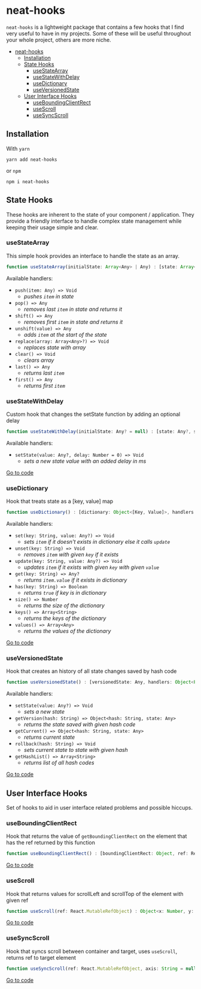 # neat-hooks

`neat-hooks` is a lightweight package that contains a few hooks that I find very useful to have in my projects. Some of these will be useful throughout your whole project, others are more niche.

- [neat-hooks](#neat-hooks)
  - [Installation](#installation)
  - [State Hooks](#state-hooks)
    - [useStateArray](#usestatearray)
    - [useStateWithDelay](#usestatewithdelay)
    - [useDictionary](#usedictionary)
    - [useVersionedState](#useversionedstate)
  - [User Interface Hooks](#user-interface-hooks)
    - [useBoundingClientRect](#useboundingclientrect)
    - [useScroll](#usescroll)
    - [useSyncScroll](#usesyncscroll)

## Installation

With `yarn`

```
yarn add neat-hooks
```

or `npm`

```
npm i neat-hooks
```

## State Hooks

These hooks are inherent to the state of your component / application. They provide a friendly interface to handle complex state management while keeping their usage simple and clear.

### useStateArray

This simple hook provides an interface to handle the state as an array.

```js
function useStateArray(initialState: Array<Any> | Any) : [state: Array<Any>, handlers: Object<Function>]
```

Available handlers:

- `push(item: Any) => Void`
  - _pushes `item` in state_
- `pop() => Any`
  - _removes last `item` in state and returns it_
- `shift() => Any`
  - _removes first `item` in state and returns it_
- `unshift(value) => Any`
  - _adds `item` at the start of the state_
- `replace(array: Array<Any>?) => Void`
  - _replaces state with array_
- `clear() => Void`
  - _clears array_
- `last() => Any`
  - _returns last `item`_
- `first() => Any`
  - _returns first `item`_

### useStateWithDelay

Custom hook that changes the setState function by adding an optional delay

```js
function useStateWithDelay(initialState: Any? = null) : [state: Any?, setState: Function]
```

Available handlers:

- `setState(value: Any?, delay: Number = 0) => Void`
  - _sets a new state value with an added delay in ms_

[Go to code](src/hooks/useStateWithDelay)

### useDictionary

Hook that treats state as a [key, value] map

```js
function useDictionary() : [dictionary: Object<[Key, Value]>, handlers: Object<Function>]
```

Available handlers:

- `set(key: String, value: Any?) => Void`
  - _sets `item` if it doesn't exists in dictionary else it calls `update`_
- `unset(key: String) => Void`
  - _removes `item` with given `key` if it exists_
- `update(key: String, value: Any?) => Void`
  - _updates `item` if it exists with given `key` with given `value`_
- `get(key: String) => Any?`
  - _returns `item.value` if it exists in dictionary_
- `has(key: String) => Boolean`
  - _returns `true` if key is in dictionary_
- `size() => Number`
  - _returns the size of the dictionary_
- `keys() => Array<String>`
  - _returns the keys of the dictionary_
- `values() => Array<Any>`
  - _returns the values of the dictionary_

[Go to code](src/hooks/useDictionary)

### useVersionedState

Hook that creates an history of all state changes saved by hash code

```js
function useVersionedState() : [versionedState: Any, handlers: Object<Function>]
```

Available handlers:

- `setState(value: Any?) => Void`
  - _sets a new state_
- `getVersion(hash: String) => Object<hash: String, state: Any>`
  - _returns the state saved with given hash code_
- `getCurrent() => Object<hash: String, state: Any>`
  - _returns current state_
- `rollback(hash: String) => Void`
  - _sets current state to state with given hash_
- `getHashList() => Array<String>`
  - _returns list of all hash codes_

[Go to code](src/hooks/useVersionedState)

## User Interface Hooks

Set of hooks to aid in user interface related problems and possible hiccups.

### useBoundingClientRect

Hook that returns the value of `getBoundingClientRect` on the element that has the ref returned by this function

```js
function useBoundingClientRect() : [boundingClientRect: Object, ref: React.MutableRefObject]
```

[Go to code](src/hooks/useBoundingClientRect)

### useScroll

Hook that returns values for scrollLeft and scrollTop of the element with given ref

```js
function useScroll(ref: React.MutableRefObject) : Object<x: Number, y: Number>
```

[Go to code](src/hooks/useScroll)

### useSyncScroll

Hook that syncs scroll between container and target, uses `useScroll`, returns ref to target element

```js
function useSyncScroll(ref: React.MutableRefObject, axis: String = null) : React.MutableRefObject
```

[Go to code](src/hooks/useSyncScroll)
